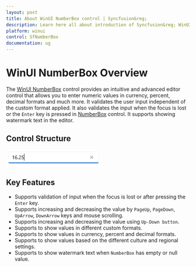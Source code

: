 ```yaml
---
layout: post
title: About WinUI NumberBox control | Syncfusion&reg;
description: Learn here all about introduction of Syncfusion&reg; WinUI NumberBox (SfNumberBox) control, its features, and more.
platform: winui
control: SfNumberBox
documentation: ug
---
```


# WinUI NumberBox Overview

The [WinUI NumberBox](https://www.syncfusion.com/winui-controls/numberbox) control provides an intuitive and advanced editor control that allows you to enter numeric values in currency, percent, decimal formats and much more. It validates the user input independent of the custom format applied. It also validates the input when the focus is lost or the `Enter` key is pressed in [NumberBox](https://help.syncfusion.com/cr/winui/Syncfusion.UI.Xaml.Editors.SfNumberBox.html) control. It supports showing watermark text in the editor.

## Control Structure

![WinUI NumberBox structure](Overview_images/overview_img.png)

## Key Features

* Supports validation of input when the focus is lost or after pressing the `Enter` key.
* Supports increasing and decreasing the value by `PageUp`, `PageDown`, `UpArrow`, `DownArrow` keys and mouse scrolling.
* Supports increasing and decreasing the value using `Up-Down button`.
* Supports to show values in different custom formats.
* Supports to show values in currency, percent and decimal formats.
* Supports to show values based on the different culture and regional settings.
* Supports to show watermark text when `NumberBox` has empty or null value.
